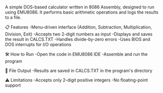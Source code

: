 A simple DOS-based calculator written in 8086 Assembly, designed to run using EMU8086. It performs basic arithmetic operations and logs the results to a file.

📋 Features
-Menu-driven interface (Addition, Subtraction, Multiplication, Division, Exit)
-Accepts two 2-digit numbers as input
-Displays and saves the result in CALCS.TXT
-Handles divide-by-zero errors
-Uses BIOS and DOS interrupts for I/O operations

🛠️ How to Run
-Open the code in EMU8086 IDE
-Assemble and run the program

📁 File Output
-Results are saved in CALCS.TXT in the program's directory

⚠️ Limitations
-Accepts only 2-digit positive integers
-No floating-point support


